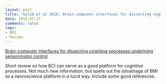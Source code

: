 ```yaml
---
layout: post
title: "Golub et al 2016: Brain-computer interfaces for dissecting cognitive processes underlying sensorimotor control"
date: 2016-01-27
comments: false
tags:
- BMI
- Review
---
```


[Brain-computer interfaces for dissecting cognitive processes underlying sensorimotor control](http://www.sciencedirect.com/science/article/pii/S095943881500183X)

Short review on how BCI can serve as a good platform for cognitive processes. Not much new information, but spells out the advatnage of BMI as a neuroscience platform in a lucid way. Include some good references. 
